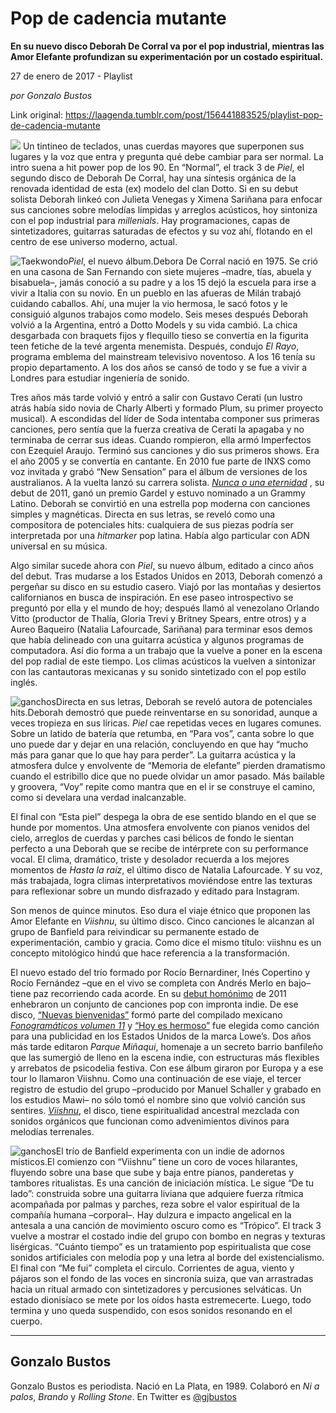 # Pop de cadencia mutante

**En su nuevo disco Deborah De Corral va por el pop industrial, mientras las Amor Elefante profundizan su experimentación por un costado espiritual.**

27 de enero de 2017 - Playlist

_por Gonzalo Bustos_

Link original: https://laagenda.tumblr.com/post/156441883525/playlist-pop-de-cadencia-mutante

![](https://64.media.tumblr.com/6d9015c7f76ec27a6e54256a55705031/tumblr_inline_pk0fmhZCAZ1t6q87u_500.jpg)
Un tintineo de teclados, unas cuerdas mayores que superponen sus lugares y la voz que entra y pregunta qué debe cambiar para ser normal. La intro suena a hit power pop de los 90. En “Normal”, el track 3 de *Piel*, el segundo disco de Deborah De Corral, hay una síntesis orgánica de la renovada identidad de esta (ex) modelo del clan Dotto. Si en su debut solista Deborah linkeó con Julieta Venegas y Ximena Sariñana para enfocar sus canciones sobre melodías límpidas y arreglos acústicos, hoy sintoniza con el pop industrial para *millenials*. Hay programaciones, capas de sintetizadores, guitarras saturadas de efectos y su voz ahí, flotando en el centro de ese universo moderno, actual. 

![Taekwondo](https://64.media.tumblr.com/e728236264ebdd459e3e0ae27b40534f/tumblr_inline_pk0fmhQ15L1t6q87u_400.jpg)*Piel*, el nuevo álbum.Debora De Corral nació en 1975. Se crió en una casona de San Fernando con siete mujeres –madre, tías, abuela y bisabuela–, jamás conoció a su padre y a los 15 dejó la escuela para irse a vivir a Italia con su novio. En un pueblo en las afueras de Milán trabajó cuidando caballos. Ahí, una mujer la vio hermosa, le sacó fotos y le consiguió algunos trabajos como modelo. Seis meses después Deborah volvió a la Argentina, entró a Dotto Models y su vida cambió. La chica desgarbada con braquets fijos y flequillo tieso se convertía en la figurita teen fetiche de la tevé argenta menemista. Después, condujo *El Rayo*, programa emblema del mainstream televisivo noventoso. A los 16 tenía su propio departamento. A los dos años se cansó de todo y se fue a vivir a Londres para estudiar ingeniería de sonido.

Tres años más tarde volvió y entró a salir con Gustavo Cerati (un lustro atrás había sido novia de Charly Alberti y formado Plum, su primer proyecto musical). A escondidas del líder de Soda intentaba componer sus primeras canciones, pero sentía que la fuerza creativa de Cerati la apagaba y no terminaba de cerrar sus ideas. Cuando rompieron, ella armó Imperfectos con Ezequiel Araujo. Terminó sus canciones y dio sus primeros shows. Era el año 2005 y se convertía en cantante. En 2010 fue parte de INXS como voz invitada y grabó “New Sensation” para el álbum de versiones de los australianos. A la vuelta lanzó su carrera solista. [*Nunca o una eternidad*](https://www.youtube.com/watch?v=jDxVaVeYGo0) , su debut de 2011, ganó un premio Gardel y estuvo nominado a un Grammy Latino. Deborah se convirtió en una estrella pop moderna con canciones simples y magnéticas. Directa en sus letras, se reveló como una compositora de potenciales hits: cualquiera de sus piezas podría ser interpretada por una *hitmarker* pop latina. Había algo particular con ADN universal en su música. 

Algo similar sucede ahora con *Piel*, su nuevo álbum, editado a cinco años del debut. Tras mudarse a los Estados Unidos en 2013, Deborah comenzó a pergeñar su disco en su estudio casero. Viajó por las montañas y desiertos californianos en busca de inspiración. En ese paseo introspectivo se preguntó por ella y el mundo de hoy; después llamó al venezolano Orlando Vitto (productor de Thalía, Gloria Trevi y Britney Spears, entre otros) y a Aureo Baqueiro (Natalia Lafourcade, Sariñana) para terminar esos demos que había delineado con una guitarra acústica y algunos programas de computadora. Así dio forma a un trabajo que la vuelve a poner en la escena del pop radial de este tiempo. Los climas acústicos la vuelven a sintonizar con las cantautoras mexicanas y su sonido sintetizado con el pop estilo inglés. 

![ganchos](https://64.media.tumblr.com/f8abd32e4848816ba8d2dedc3c6631f9/tumblr_inline_pk0fmiFOIW1t6q87u_500.jpg)Directa en sus letras, Deborah se reveló autora de potenciales hits.Deborah demostró que puede reinventarse en su sonoridad, aunque a veces tropieza en sus líricas. *Piel* cae repetidas veces en lugares comunes. Sobre un latido de batería que retumba, en “Para vos”, canta sobre lo que uno puede dar y dejar en una relación, concluyendo en que hay “mucho más para ganar que lo que hay para perder”. La guitarra acústica y la atmosfera dulce y envolvente de “Memoria de elefante” pierden dramatismo cuando el estribillo dice que no puede olvidar un amor pasado. Más bailable y groovera, “Voy” repite como mantra que en el ir se construye el camino, como si develara una verdad inalcanzable. 

El final con “Esta piel” despega la obra de ese sentido blando en el que se hunde por momentos. Una atmosfera envolvente con pianos venidos del cielo, arreglos de cuerdas y parches casi bélicos de fondo le sientan perfecto a una Deborah que se recibe de intérprete con su performance vocal. El clima, dramático, triste y desolador recuerda a los mejores momentos de *Hasta la raíz*, el último disco de Natalia Lafourcade. Y su voz, más trabajada, logra climas interpretativos moviéndose entre las texturas para reflexionar sobre un mundo disfrazado y editado para Instagram.


Son menos de quince minutos. Eso dura el viaje étnico que proponen las Amor Elefante en *Viishnu*, su último disco. Cinco canciones le alcanzan al grupo de Banfield para reivindicar su permanente estado de experimentación, cambio y gracia. Como dice el mismo título: viishnu es un concepto mitológico hindú que hace referencia a la transformación. 

El nuevo estado del trío formado por Rocío Bernardiner, Inés Copertino y Rocío Fernández –que en el vivo se completa con Andrés Merlo en bajo– tiene paz recorriendo cada acorde. En su [debut homónimo](https://www.youtube.com/watch?v=sDuq1LVR37Y) de 2011 enhebraron un conjunto de canciones pop con impronta indie. De ese disco, [“Nuevas bienvenidas”](https://www.youtube.com/watch?v=JlCJ1ygnE3w) formó parte del compilado mexicano [*Fonogramáticos volumen 11*](https://www.youtube.com/watch?v=rnSgaEwowrQ) y [“Hoy es hermoso”](https://www.youtube.com/watch?v=WOr1r2jDDN4) fue elegida como canción para una publicidad en los Estados Unidos de la marca Lowe’s. Dos años más tarde editaron *Parque Miñaqui*, homenaje a un secreto barrio banfileño que las sumergió de lleno en la escena indie, con estructuras más flexibles y arrebatos de psicodelia festiva. Con ese álbum giraron por Europa y a ese tour lo llamaron Viishnu. Como una continuación de ese viaje, el tercer registro de estudio del grupo –producido por Manuel Schaller y grabado en los estudios Mawi– no sólo tomó el nombre sino que volvió canción sus sentires. [*Viishnu*](https://www.youtube.com/watch?v=_gynRw1T1yg), el disco, tiene espiritualidad ancestral mezclada con sonidos orgánicos que funcionan como advenimientos divinos para melodías terrenales. 

![ganchos](https://64.media.tumblr.com/d8d9255bc6cdf8c3214e50db301b6c2a/tumblr_inline_pk0fmiDFOB1t6q87u_500.jpg)El trío de Banfield experimenta con un indie de adornos místicos.El comienzo con “Viishnu” tiene un coro de voces hilarantes, fluyendo sobre una base que sube y baja entre pianos, panderetas y tambores ritualistas. Es una canción de iniciación mística. Le sigue “De tu lado”: construida sobre una guitarra liviana que adquiere fuerza rítmica acompañada por palmas y parches, reza sobre el valor espiritual de la compañía humana –corporal–. Hay dulzura e impacto angelical en la antesala a una canción de movimiento oscuro como es “Trópico”. El track 3 vuelve a mostrar el costado indie del grupo con bombo en negras y texturas lisérgicas. “Cuánto tiempo” es un tratamiento pop espiritualista que cose sonidos artificiales con melodía pop y una letra al borde del existencialismo. El final con “Me fui” completa el circulo. Corrientes de agua, viento y pájaros son el fondo de las voces en sincronía suiza, que van arrastradas hacia un ritual armado con sintetizadores y percusiones selváticas. Un estado dionisíaco se mete por los oídos hasta estremecerte. Luego, todo termina y uno queda suspendido, con esos sonidos resonando en el cuerpo. 

  




---

Gonzalo Bustos
--------------

 Gonzalo Bustos es periodista. Nació en La Plata, en 1989. Colaboró en *Ni a palos*, *Brando* y *Rolling Stone*. En Twitter es [@gjbustos](https://twitter.com/gjbustos) 

